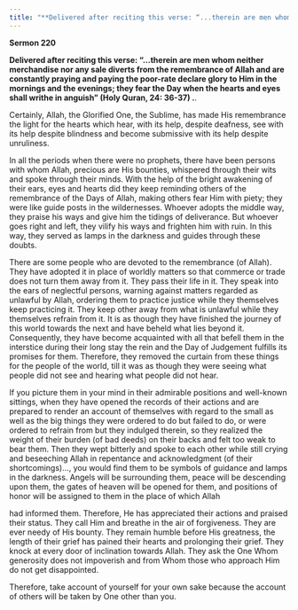 ```yaml
---
title: "**Delivered after reciting this verse: “...therein are men whom neither merchandise nor any sale diverts from the remembrance of Allah and are constantly praying and paying the poor-rate declare glory to Him in the mornings and the evenings; they fear the Day when the hearts and eyes shall writhe in anguish” (Holy Quran, 24: 36-37) .**." 
---
```

**Sermon 220**

**Delivered after reciting this verse: “\.\.\.therein are men whom neither merchandise nor any sale diverts from the remembrance of Allah and are constantly praying and paying the poor\-rate declare glory to Him in the mornings and the evenings; they fear the Day when the hearts and eyes shall writhe in anguish” \(Holy Quran, 24: 36\-37\) \.**\.

<a id="page712"></a>Certainly, Allah, the Glorified One, the Sublime, has made His remembrance the light for the hearts which hear, with its help, despite deafness, see with its help despite blindness and become submissive with its help despite unruliness\.

In all the periods when there were no prophets, there have been persons with whom Allah, precious are His bounties, whispered through their wits and spoke through their minds\. With the help of the bright awakening of their ears, eyes and hearts did they keep reminding others of the remembrance of the Days of Allah, making others fear Him with piety; they were like guide posts in the wildernesses\. Whoever adopts the middle way, they praise his ways and give him the tidings of deliverance\. But whoever goes right and left, they vilify his ways and frighten him with ruin\. In this way, they served as lamps in the darkness and guides through these doubts\.

There are some people who are devoted to the remembrance \(of Allah\)\. They have adopted it in place of worldly matters so that commerce or trade does not turn them away from it\. They pass their life in it\. They speak into the ears of neglectful persons, warning against matters regarded as unlawful by Allah, ordering them to practice justice while they themselves keep practicing it\. They keep other away from what is unlawful while they themselves refrain from it\. It is as though they have finished the journey of this world towards the next and have beheld what lies beyond it\. Consequently, they have become acquainted with all that befell them in the interstice during their long stay the rein and the Day of Judgement fulfills its promises for them\. Therefore, they removed the curtain from these things for the people of the world, till it was as though they were seeing what people did not see and hearing what people did not hear\.

If you picture them in your mind in their admirable positions and well\-known sittings, when they have opened the records of their actions and are prepared to render an account of themselves with regard to the small as well as the big things they were ordered to do but failed to do, or were ordered to refrain from but they indulged therein, so they realized the weight of their burden \(of bad deeds\) on their backs and felt too weak to bear them\. Then they wept bitterly and spoke to each other while still crying and beseeching Allah in repentance and acknowledgment \(of their shortcomings\)\.\.\., you would find them to be symbols of guidance and lamps in the darkness\. Angels will be surrounding them, peace will be descending upon them, the gates of heaven will be opened for them, and positions of honor will be assigned to them in the place of which Allah

<a id="page713"></a>had informed them\. Therefore, He has appreciated their actions and praised their status\. They call Him and breathe in the air of forgiveness\. They are ever needy of His bounty\. They remain humble before His greatness, the length of their grief has pained their hearts and prolonging their grief\. They knock at every door of inclination towards Allah\. They ask the One Whom generosity does not impoverish and from Whom those who approach Him do not get disappointed\.

Therefore, take account of yourself for your own sake because the account of others will be taken by One other than you\.

